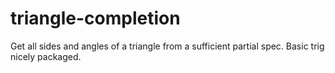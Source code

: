 # triangle-completion
Get all sides and angles of a triangle from a sufficient partial spec. Basic trig nicely packaged.
